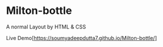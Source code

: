 # Milton-bottle
A normal Layout by HTML &amp; CSS

Live Demo[https://soumyadeepdutta7.github.io/Milton-bottle/]
